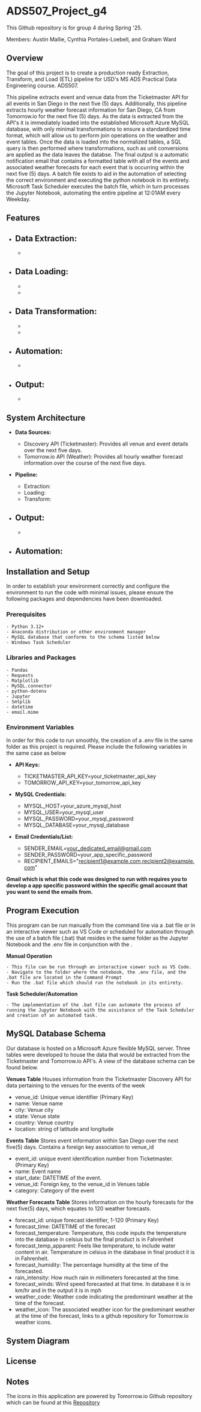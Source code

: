 # ADS507_Project_g4
 This Github repository is for group 4 during Spring '25. 

 Members: Austin Mallie, Cynthia Portales-Loebell, and Graham Ward


## Overview
The goal of this project is to create a production ready Extraction, Transform, and Load (ETL) pipeline for USD's MS ADS Practical Data Engineering course. ADS507.

This pipeline extracts event and venue data from the Ticketmaster API for all events in San Diego in the next five (5) days. Additionally, this pipeline extracts hourly weather forecast information for San Diego, CA from Tomorrow.io for the next five (5) days.
As the data is extracted from the API's it is immediately loaded into the established Microsoft Azure MySQL database, with only minimal transformations to ensure a standardized time format, which will allow us to perform join operations on the weather and event tables. Once the data is loaded into the normalized tables, a SQL query is then performed where transformations, such as unit conversions are applied as the data leaves the databse. The final output is a automatic notification email that contains a formatted table with all of the events and associated weather forecasts for each event that is occurring within the next five (5) days. A batch file exists to aid in the automation of selecting the correct environment and executing the python notebook in its entirety. Microsoft Task Scheduler executes the batch file, which in turn processes the Jupyter Notebook, automating the entire pipeline at 12:01AM every Weekday.

## Features
- **Data Extraction:**
    -
    -

- **Data Loading:**
    -
    -
    -

- **Data Transformation:**
    -
    -
    -

- **Automation:**
    -
    - 

- **Output:**
    -
    -

## System Architecture

- **Data Sources:**
    - Discovery API (Ticketmaster): Provides all venue and event details over the next five days.
    - Tomorrow.io API (Weather): Provides all hourly weather forecast information over the course of the next five days.

- **Pipeline:**
    - Extraction:
    - Loading:
    - Transform: 

- **Output:**
    -
    -

- **Automation:**
    -


## Installation and Setup
In order to establish your environment correctly and configure the environment to run the code with minimal issues, please ensure the following packages and dependencies have been downloaded.

### Prerequisites
    - Python 3.12+
    - Anaconda distribution or other environment manager
    - MySQL database that conforms to the schema listed below
    - Windows Task Scheduler

### Libraries and Packages
    - Pandas
    - Requests
    - Matplotlib
    - MySQL.connector
    - python-dotenv
    - Jupyter
    - Smtplib
    - datetime
    - email.mime

### Environment Variables
In order for this code to run smoothly, the creation of a .env file in the same folder as this project is required. Please include the following variables in the same case as below
- **API Keys:**
    - TICKETMASTER_API_KEY=your_ticketmaster_api_key
    - TOMORROW_API_KEY=your_tomorrow_api_key

- **MySQL Credentials:**
    - MYSQL_HOST=your_azure_mysql_host
    - MYSQL_USER=your_mysql_user
    - MYSQL_PASSWORD=your_mysql_password
    - MYSQL_DATABASE=your_mysql_database

- **Email Credentials/List:**
    - SENDER_EMAIL=your_dedicated_email@gmail.com
    - SENDER_PASSWORD=your_app_specific_password
    - RECIPIENT_EMAILS="recipient1@example.com,recipient2@example.com"

**Gmail which is what this code was designed to run with requires you to develop a app specific password within the specific gmail account that you want to send the emails from.**

## Program Execution
This program can be run manually from the command line via a .bat file or in an interactive viewer such as VS Code or scheduled for automation through the use of a batch file (.bat) that resides in the same folder as the Jupyter Notebook and the .env file in conjunction with the .

**Manual Operation**

    - This file can be run through an interactive viewer such as VS Code.
    - Navigate to the folder where the notebook, the .env file, and the .bat file are located in the Command Prompt
    - Run the .bat file which should run the notebook in its entirety.

**Task Scheduler/Automation**

    - The implementation of the .bat file can automate the process of running the Jupyter Notebook with the assistance of the Task Scheduler and creation of an automated task.

## MySQL Database Schema
Our database is hosted on a Microsoft Azure flexible MySQL server. Three tables were developed to house the data that would be extracted from the Ticketmaster and Tomorrow.io API's. A view of the database schema can be found below.

**Venues Table**
Houses information from the Ticketmaster Discovery API for data pertaining to the venues for the events of the week
- venue_id: Unique venue identifier (Primary Key)
- name: Venue name
- city: Venue city
- state: Venue state
- country: Venue country
- location: string of latitude and longitude

**Events Table**
Stores event information within San Diego over the next five(5) days. Contains a foreign key association to venue_id
- event_id: unique event identification number from Ticketmaster. (Primary Key)
- name: Event name
- start_date: DATETIME of the event.
- venue_id: Foreign key, to the venue_id in Venues table
- category: Category of the event

**Weather Forecasts Table**
Stores information on the hourly forecasts for the next five(5) days, which equates to 120 weather forecasts.
- forecast_id: unique forecast identifier, 1-120 (Primary Key)
- forecast_time: DATETIME of the forecast
- forecast_temperature: Temperature, this code inputs the temperature into the database in celsius but the final product is in Fahrenheit
- forecast_temp_apparent: Feels like temperature, to include water content in air. Temperature in celsius in the database in final product it is in Fahrenheit.
- forecast_humidity: The percentage humidity at the time of the forecasted.
- rain_intensity: How much rain in millimeters forecasted at the time.
- forecast_winds: Wind speed forecasted at that time. In database it is in km/hr and in the output it is in mph
- weather_code: Weather code indicating the predominant weather at the time of the forecast.
- weather_icon: The associated weather icon for the predominant weather at the time of the forecast, links to a github repository for Tomorrow.io weather icons.

## System Diagram


## License

## Notes
The icons in this application are powered by Tomorrow.io Github repository which can be found at this [Repository](https://github.com/Tomorrow-IO-API/tomorrow-weather-codes/tree/master/V1_icons/color)
